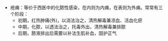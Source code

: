 * 疮痈：等价于西医中的化脓性感染，在内则为内痈，在表则为外痈。常常有三个阶段：
    * 初期，红热肿痛(外)，以消法治之，清热解毒兼凉血、活血化瘀
    * 中期，化脓，以透法治之，托毒外出，清热解毒兼排脓
    * 后期，脓液排出后需要以补法生肌补血，固护正气